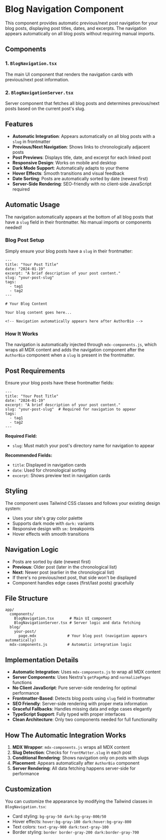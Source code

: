 # Blog Navigation Component

This component provides automatic previous/next post navigation for your blog posts, displaying post titles, dates, and excerpts. The navigation appears automatically on all blog posts without requiring manual imports.

## Components

### 1. `BlogNavigation.tsx`
The main UI component that renders the navigation cards with previous/next post information.

### 2. `BlogNavigationServer.tsx`  
Server component that fetches all blog posts and determines previous/next posts based on the current post's slug.

## Features

- **Automatic Integration**: Appears automatically on all blog posts with a `slug` in frontmatter
- **Previous/Next Navigation**: Shows links to chronologically adjacent posts
- **Post Previews**: Displays title, date, and excerpt for each linked post
- **Responsive Design**: Works on mobile and desktop
- **Dark Mode Support**: Automatically adapts to your theme
- **Hover Effects**: Smooth transitions and visual feedback
- **Date Sorting**: Posts are automatically sorted by date (newest first)
- **Server-Side Rendering**: SEO-friendly with no client-side JavaScript required

## Automatic Usage

The navigation automatically appears at the bottom of all blog posts that have a `slug` field in their frontmatter. No manual imports or components needed!

### Blog Post Setup

Simply ensure your blog posts have a `slug` in their frontmatter:

```mdx
---
title: "Your Post Title"
date: "2024-01-19"
excerpt: "A brief description of your post content."
slug: "your-post-slug"
tags:
  - tag1
  - tag2
---

# Your Blog Content

Your blog content goes here...

<!-- Navigation automatically appears here after AuthorBio -->
```

### How It Works

The navigation is automatically injected through `mdx-components.js`, which wraps all MDX content and adds the navigation component after the `AuthorBio` component when a `slug` is present in the frontmatter.

## Post Requirements

Ensure your blog posts have these frontmatter fields:

```mdx
---
title: "Your Post Title"
date: "2024-01-19"
excerpt: "A brief description of your post content."
slug: "your-post-slug"  # Required for navigation to appear
tags:
  - tag1
  - tag2
---
```

**Required Field:**

- `slug`: Must match your post's directory name for navigation to appear

**Recommended Fields:**

- `title`: Displayed in navigation cards
- `date`: Used for chronological sorting
- `excerpt`: Shows preview text in navigation cards

## Styling

The component uses Tailwind CSS classes and follows your existing design system:

- Uses your site's gray color palette
- Supports dark mode with `dark:` variants
- Responsive design with `sm:` breakpoints
- Hover effects with smooth transitions

## Navigation Logic

- Posts are sorted by date (newest first)
- **Previous**: Older post (later in the chronological list)
- **Next**: Newer post (earlier in the chronological list)
- If there's no previous/next post, that side won't be displayed
- Component handles edge cases (first/last posts) gracefully

## File Structure

```text
app/
  components/
    BlogNavigation.tsx       # Main UI component
    BlogNavigationServer.tsx # Server logic and data fetching
  blog/
    your-post/
      page.mdx              # Your blog post (navigation appears automatically)
  mdx-components.js         # Automatic integration logic
```

## Implementation Details

- **Automatic Integration**: Uses `mdx-components.js` to wrap all MDX content
- **Server Components**: Uses Nextra's `getPageMap` and `normalizePages` functions
- **No Client JavaScript**: Pure server-side rendering for optimal performance
- **Frontmatter-Based**: Detects blog posts using `slug` field in frontmatter
- **SEO Friendly**: Server-side rendering with proper meta information
- **Graceful Fallbacks**: Handles missing data and edge cases elegantly
- **TypeScript Support**: Fully typed with proper interfaces
- **Clean Architecture**: Only two components needed for full functionality

## How The Automatic Integration Works

1. **MDX Wrapper**: `mdx-components.js` wraps all MDX content
2. **Slug Detection**: Checks for `frontMatter.slug` in each post
3. **Conditional Rendering**: Shows navigation only on posts with slugs
4. **Placement**: Appears automatically after `AuthorBio` component
5. **Server Rendering**: All data fetching happens server-side for performance

## Customization

You can customize the appearance by modifying the Tailwind classes in `BlogNavigation.tsx`:

- Card styling: `bg-gray-50 dark:bg-gray-800/50`
- Hover effects: `hover:bg-gray-100 dark:hover:bg-gray-800`
- Text colors: `text-gray-900 dark:text-gray-100`
- Border styling: `border border-gray-200 dark:border-gray-700`
